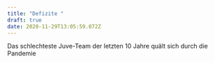 ```yaml
---
title: "Defizite "
draft: true
date: 2020-11-29T13:05:59.072Z
---
```

Das schlechteste Juve-Team der letzten 10 Jahre quält sich durch die Pandemie